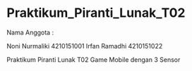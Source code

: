# Praktikum_Piranti_Lunak_T02

Nama Anggota : 

Noni Nurmaliki  4210151001
Irfan Ramadhi   4210151022

Praktikum Piranti Lunak T02 Game Mobile dengan 3 Sensor
